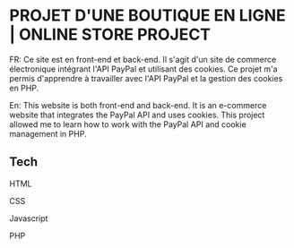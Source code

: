 
#      PROJET D'UNE BOUTIQUE EN LIGNE      | ONLINE STORE PROJECT



FR:
Ce site est en front-end et back-end. Il s'agit d'un site de commerce électronique intégrant l'API PayPal et utilisant des cookies. Ce projet m'a permis d'apprendre à travailler avec l'API PayPal et la gestion des cookies en PHP.


En: 
This website is both front-end and back-end. It is an e-commerce website that integrates the PayPal API and uses cookies. This project allowed me to learn how to work with the PayPal API and cookie management in PHP.

## Tech

HTML

CSS

Javascript

PHP






